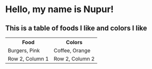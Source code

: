 # Hello, my name is Nupur! 

## This is a table of foods I like and colors I like

<table>
  <tr>
    <th>Food</th>
    <th>Colors</th>
  </tr>
  <tr>
    <td>Burgers, Pink</td>
    <td>Coffee, Orange</td>
  </tr>
  <tr>
    <td>Row 2, Column 1</td>
    <td>Row 2, Column 2</td>
  </tr>
</table>
